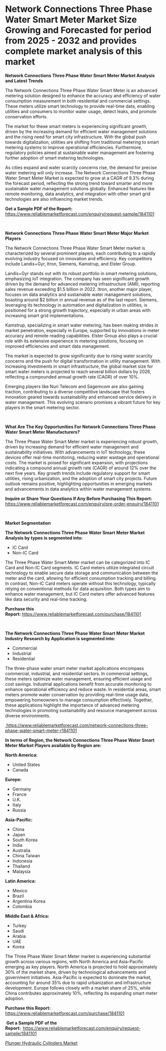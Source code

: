 <p><h1>Network Connections Three Phase Water Smart Meter Market Size Growing and Forecasted for period from 2025 - 2032 and provides complete market analysis of this market</h1></p><p><strong>Network Connections Three Phase Water Smart Meter Market Analysis and Latest Trends</strong></p>
<p><p>The Network Connections Three Phase Water Smart Meter is an advanced metering solution designed to enhance the accuracy and efficiency of water consumption measurement in both residential and commercial settings. These meters utilize smart technology to provide real-time data, enabling utilities and consumers to monitor water usage, detect leaks, and promote conservation efforts. </p><p>The market for these smart meters is experiencing significant growth, driven by the increasing demand for efficient water management solutions and the rising need for smart city infrastructure. With the global push towards digitalization, utilities are shifting from traditional metering to smart metering systems to improve operational efficiencies. Furthermore, regulatory policies aimed at sustainable water management are fostering further adoption of smart metering technologies.</p><p>As cities expand and water scarcity concerns rise, the demand for precise water metering will only increase. The Network Connections Three Phase Water Smart Meter Market is expected to grow at a CAGR of 9.3% during the forecast period, reflecting the strong trend toward smarter and more sustainable water management solutions globally. Enhanced features like remote monitoring, data analytics, and integration with other smart grid technologies are also influencing market trends.</p></p>
<p><strong>Get a Sample PDF of the Report:&nbsp;</strong> <a href="https://www.reliablemarketforecast.com/enquiry/request-sample/1841101?utm_campaign=2925&utm_medium=2&utm_source=Github&utm_content=ia&utm_term=12042025&utm_id=network-connections-three-phase-water-smart-meter">https://www.reliablemarketforecast.com/enquiry/request-sample/1841101</a></p>
<p>&nbsp;</p>
<p><strong>Network Connections Three Phase Water Smart Meter Major Market Players</strong></p>
<p><p>The Network Connections Three Phase Water Smart Meter market is characterized by several prominent players, each contributing to a rapidly evolving industry focused on innovation and efficiency. Key competitors include Landis+Gyr, Itron, Siemens, Kamstrup, and Elster Group. </p><p>Landis+Gyr stands out with its robust portfolio in smart metering solutions, emphasizing IoT integration. The company has seen significant growth driven by the demand for advanced metering infrastructure (AMI), reporting sales revenue exceeding $1.5 billion in 2022. Itron, another major player, focuses on data analytics and sustainable water management solutions, boasting around $2 billion in annual revenue as of the last report. Siemens, leveraging its technology in automation and digitalization in utilities, is positioned for a strong growth trajectory, especially in urban areas with increasing smart grid implementations.</p><p>Kamstrup, specializing in smart water metering, has been making strides in market penetration, especially in Europe, supported by innovations in meter accuracy and remote reading capabilities. Elster Group also plays a crucial role with its extensive experience in metering solutions, focusing on improved efficiencies and smart data management.</p><p>The market is expected to grow significantly due to rising water scarcity concerns and the push for digital transformation in utility management. With increasing investments in smart infrastructure, the global market size for smart water meters is projected to reach several billion dollars by 2026, reflecting a compounded annual growth rate (CAGR) of over 10%. </p><p>Emerging players like Nuri Telecom and Sagemcom are also gaining traction, contributing to a diverse competitive landscape that fosters innovation geared towards sustainability and enhanced service delivery in water management. This evolving scenario promises a vibrant future for key players in the smart metering sector.</p></p>
<p>&nbsp;</p>
<p><strong>What Are The Key Opportunities For Network Connections Three Phase Water Smart Meter Manufacturers?</strong></p>
<p><p>The Three Phase Water Smart Meter market is experiencing robust growth, driven by increasing demand for efficient water management and sustainability initiatives. With advancements in IoT technology, these devices offer real-time monitoring, reducing water wastage and operational costs. The market is poised for significant expansion, with projections indicating a compound annual growth rate (CAGR) of around 12% over the next five years. Key growth trends include regulatory support for smart utilities, rising urbanization, and the adoption of smart city projects. Future outlook remains positive, highlighting opportunities in emerging markets and advancements in data analytics within water management systems.</p></p>
<p><strong>Inquire or Share Your Questions If Any Before Purchasing This Report:</strong> <a href="https://www.reliablemarketforecast.com/enquiry/pre-order-enquiry/1841101?utm_campaign=2925&utm_medium=2&utm_source=Github&utm_content=ia&utm_term=12042025&utm_id=network-connections-three-phase-water-smart-meter">https://www.reliablemarketforecast.com/enquiry/pre-order-enquiry/1841101</a></p>
<p>&nbsp;</p>
<p><strong>Market Segmentation</strong></p>
<p><strong>The Network Connections Three Phase Water Smart Meter Market Analysis by types is segmented into:</strong></p>
<p><ul><li>IC Card</li><li>Non-IC Card</li></ul></p>
<p><p>The Three Phase Water Smart Meter market can be categorized into IC Card and Non-IC Card segments. IC Card meters utilize integrated circuit technology to enable secure data storage and communication between the meter and the card, allowing for efficient consumption tracking and billing. In contrast, Non-IC Card meters operate without this technology, typically relying on conventional methods for data acquisition. Both types aim to enhance water management, but IC Card meters offer advanced features like data security and real-time tracking.</p></p>
<p><strong>Purchase this Report:&nbsp;</strong><a href="https://www.reliablemarketforecast.com/purchase/1841101?utm_campaign=2925&utm_medium=2&utm_source=Github&utm_content=ia&utm_term=12042025&utm_id=network-connections-three-phase-water-smart-meter">https://www.reliablemarketforecast.com/purchase/1841101</a></p>
<p>&nbsp;</p>
<p><strong>The Network Connections Three Phase Water Smart Meter Market Industry Research by Application is segmented into:</strong></p>
<p><ul><li>Commercial</li><li>Industrial</li><li>Residential</li></ul></p>
<p><p>The three-phase water smart meter market applications encompass commercial, industrial, and residential sectors. In commercial settings, these meters optimize water management, ensuring efficient usage and cost savings. Industrial applications benefit from accurate monitoring to enhance operational efficiency and reduce waste. In residential areas, smart meters promote water conservation by providing real-time usage data, empowering homeowners to manage consumption effectively. Together, these applications highlight the importance of advanced metering technologies in promoting sustainability and resource management across diverse environments.</p></p>
<p><a href="https://www.reliablemarketforecast.com/network-connections-three-phase-water-smart-meter-r1841101?utm_campaign=2925&utm_medium=2&utm_source=Github&utm_content=ia&utm_term=12042025&utm_id=network-connections-three-phase-water-smart-meter">&nbsp;https://www.reliablemarketforecast.com/network-connections-three-phase-water-smart-meter-r1841101</a></p>
<p><strong>In terms of Region, the Network Connections Three Phase Water Smart Meter Market Players available by Region are:</strong></p>
<p>
    <p> <strong> North America: </strong>
        <ul>
            <li>United States</li>
            <li>Canada</li>
        </ul>
        </p> 
    <p> <strong> Europe: </strong>
        <ul>
            <li>Germany</li>
            <li>France</li>
            <li>U.K.</li>
            <li>Italy</li>
            <li>Russia</li>
        </ul>
        </p> 
    <p> <strong> Asia-Pacific: </strong>
        <ul>
            <li>China</li>
            <li>Japan</li>
            <li>South Korea</li>
            <li>India</li>
            <li>Australia</li>
            <li>China Taiwan</li>
            <li>Indonesia</li>
            <li>Thailand</li>
            <li>Malaysia</li>
        </ul>
        </p> 
    <p> <strong> Latin America: </strong>
        <ul>
            <li>Mexico</li>
            <li>Brazil</li>
            <li>Argentina Korea</li>
            <li>Colombia</li>
        </ul>
        </p> 
    <p> <strong> Middle East & Africa: </strong>
        <ul>
            <li>Turkey</li>
            <li>Saudi</li>
            <li>Arabia</li>
            <li>UAE</li>
            <li>Korea</li>
        </ul>
    </p>
    </p>
<p><p>The Three Phase Water Smart Meter market is experiencing substantial growth across various regions, with North America and Asia-Pacific emerging as key players. North America is projected to hold approximately 30% of the market share, driven by technological advancements and government initiatives. Asia-Pacific is expected to dominate the market, accounting for around 35% due to rapid urbanization and infrastructure development. Europe follows closely with a market share of 25%, while China contributes approximately 10%, reflecting its expanding smart meter adoption.</p></p>
<p><strong>Purchase this Report: </strong><a href="https://www.reliablemarketforecast.com/purchase/1841101?utm_campaign=2925&utm_medium=2&utm_source=Github&utm_content=ia&utm_term=12042025&utm_id=network-connections-three-phase-water-smart-meter">https://www.reliablemarketforecast.com/purchase/1841101</a></p>
<p>&nbsp;<strong>Get a Sample PDF of the Report:&nbsp;&nbsp;</strong><a href="https://www.reliablemarketforecast.com/enquiry/request-sample/1841101?utm_campaign=2925&utm_medium=2&utm_source=Github&utm_content=ia&utm_term=12042025&utm_id=network-connections-three-phase-water-smart-meter">https://www.reliablemarketforecast.com/enquiry/request-sample/1841101</a></p>
<p><strong></strong></p>
<p><p><a href="https://github.com/prosalinda88/Market-Research-Report-List-7/blob/main/plunger-hydraulic-cylinders-market.md?utm_campaign=2925&utm_medium=2&utm_source=Github&utm_content=ia&utm_term=12042025&utm_id=network-connections-three-phase-water-smart-meter">Plunger Hydraulic Cylinders Market</a></p></p>